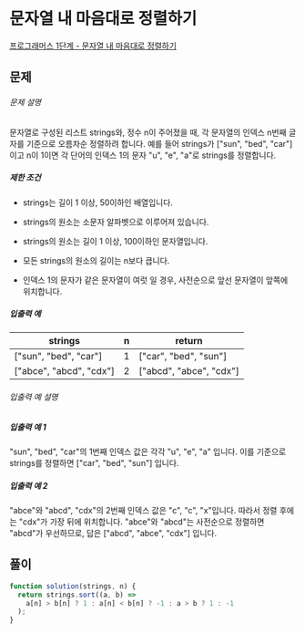# 문자열 내 마음대로 정렬하기

[프로그래머스 1단계 - 문자열 내 마음대로 정렬하기](https://school.programmers.co.kr/learn/courses/30/lessons/12915)

## 문제

###### 문제 설명

문자열로 구성된 리스트 strings와, 정수 n이 주어졌을 때, 각 문자열의 인덱스 n번째 글자를 기준으로 오름차순 정렬하려 합니다. 예를 들어 strings가 ["sun", "bed", "car"]이고 n이 1이면 각 단어의 인덱스 1의 문자 "u", "e", "a"로 strings를 정렬합니다.

##### 제한 조건

- strings는 길이 1 이상, 50이하인 배열입니다.

- strings의 원소는 소문자 알파벳으로 이루어져 있습니다.

- strings의 원소는 길이 1 이상, 100이하인 문자열입니다.

- 모든 strings의 원소의 길이는 n보다 큽니다.

- 인덱스 1의 문자가 같은 문자열이 여럿 일 경우, 사전순으로 앞선 문자열이 앞쪽에 위치합니다.

##### 입출력 예

| strings                 | n   | return                  |
| ----------------------- | --- | ----------------------- |
| ["sun", "bed", "car"]   | 1   | ["car", "bed", "sun"]   |
| ["abce", "abcd", "cdx"] | 2   | ["abcd", "abce", "cdx"] |

###### 입출력 예 설명

##### 입출력 예 1

"sun", "bed", "car"의 1번째 인덱스 값은 각각 "u", "e", "a" 입니다. 이를 기준으로 strings를 정렬하면 ["car", "bed", "sun"] 입니다.

##### 입출력 예 2

"abce"와 "abcd", "cdx"의 2번째 인덱스 값은 "c", "c", "x"입니다. 따라서 정렬 후에는 "cdx"가 가장 뒤에 위치합니다. "abce"와 "abcd"는 사전순으로 정렬하면 "abcd"가 우선하므로, 답은 ["abcd", "abce", "cdx"] 입니다.

## 풀이

```javascript
function solution(strings, n) {
  return strings.sort((a, b) =>
    a[n] > b[n] ? 1 : a[n] < b[n] ? -1 : a > b ? 1 : -1
  );
}
```
